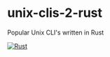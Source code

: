 # unix-clis-2-rust
Popular Unix CLI's written in Rust

[![Rust](https://github.com/vbrinza/unix-clis-2-rust/actions/workflows/rust.yml/badge.svg)](https://github.com/vbrinza/unix-clis-2-rust/actions/workflows/rust.yml)
